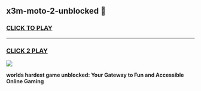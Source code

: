 
## x3m-moto-2-unblocked 👋
<h3>
<a href="https://premium.freeplayer.one?title=x3m-moto-2-unblocked&ref=14F">CLICK TO PLAY</a></h3>
<hr>

<h3>
<a href="https://premium.freeplayer.one?title=x3m-moto-2-unblocked&ref=14F">CLICK 2 PLAY</a>
  
</h3>

<a href="https://premium.freeplayer.one?title=x3m-moto-2-unblocked&ref=12F/"><img src="https://clearcache.store/games.png"></a>


**worlds hardest game unblocked: Your Gateway to Fun and Accessible Online Gaming**
